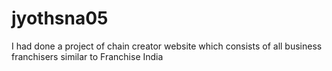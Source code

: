 # jyothsna05
I had done a project of chain creator website which consists of all business franchisers similar to Franchise India
